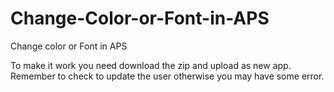 # Change-Color-or-Font-in-APS
Change color or Font in APS

To make it work you need download the zip and upload as new app. Remember to check to update the user otherwise you may have some error.


